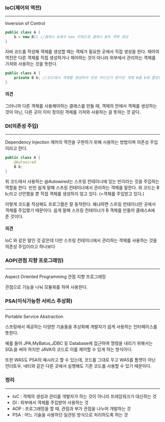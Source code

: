### IoC(제어의 역전)
---
Inversion of Control 

```java
public class A {
	b = new B() //클래스 A에서 new 키워드로 클래스 B의 객체 생성
}
```
자바 코드를 작성해 객체를 생성할 때는 객체가 필요한 곳에서 직접 생성을 한다.
제어의 역전은 다른 객체를 직접 생성하거나 제어하는 것이 아니라 외부에서 관리하는 객체를 가져와 사용하는 것을 뜻한다.

```java
public class A {
	private B b; //코드에서 객체를 생성하지 안호 어디선가 받아온 객체 B를 b에 할당한다
}
```

#### 의견
그러니까 다른 객체를 사용해야하는 클래스를 만들 때, 객체의 안에서 객체를 생성하는 것이 아닌, 다른 곳이 이미 정의된 객체를 가져와 사용하는 걸 뜻하는 것 같다.

### DI(의존성 주입)
---
Dependency Injection
제어의 역전을 구현하기 위해 사용하는 방법이며 의존성 주입이라고 한다.
```java
public class A {
	@Autowired
	B b;
}
```

위 코드에서 사용하는 @Autowired는 스프링 컨테이너에 있는 빈이라는 것을 주입하는 역할을 한다. 빈읜 쉽게 말해 스프링 컨테이너에서 관리하는 객체를 말한다. 위 코드는 B b;라고 선언했을 뿐 직접 객체를 생성하지 않고 있다. (=객체를 주입받고 있다.)

이렇게 코드를 작성해도 프로그램은 잘 동작한다. 왜냐하면 스프링 컨테이너란 곳에서 객체를 주입했기 때문이다. 쉽게 말해 스프링 컨테이너가 B 객체를 만들어 클래스A에 준 것이다.

#### 의견
IoC 와 같은 말인 것 같은데 다만 스프링 컨테이너에서 관리하는 객체를 사용하는 것을 의존성 주입이라고 하나보다

### AOP(관점 지향 프로그래밍)
---
Aspect Oriented Programming
관점 지향 프로그래밍

관점으로 기능을 나눠 모듈화를 하여 사용한다.


### PSA(이식가능한 서비스 추상화)
---
Portable Service Abstraction

스프링에서 제공하는 다양한 기술들을 추상화해 개발자가 쉽게 사용하는 인터페이스를 뜻한다.

예를 들어 JPA,MyBatus,JDBC 등 Database에 접근하여 명령을 내리기 위해서는 SQL을 써야 하지만 JAVA의 코드로 이를 제어할 수 있게 하는 방식이다.

또한 WAS도 PSA의 예시라고 할 수 있는데, 코드를 그대로 두고 WAS를 톰캣이 아닌 언더토우, 네티와 같은 다른 곳에서 실행해도 기존 코드를 사용할 수 있기 때문이다.

### 정리
---
- IoC :  객체의 생성과 관리를 개발자가 하는 것이 아니라 프레임워크가 대신하는 것
- DI : 외부에서 객체를 주입받아 사용하는 것
- AOP : 프로그래밍을 할 때, 관점과 부가 관점을 나누어 개발하는 것
- PSA : 어느 기술을 사용하던 일관된 방식으로 처리하도록 하는 것